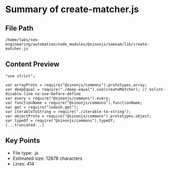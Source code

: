 # Summary of create-matcher.js
  
## File Path
`/home/tabs/seo-engineering/automation/node_modules/@sinonjs/samsam/lib/create-matcher.js`

## Content Preview
```
"use strict";

var arrayProto = require("@sinonjs/commons").prototypes.array;
var deepEqual = require("./deep-equal").use(createMatcher); // eslint-disable-line no-use-before-define
var every = require("@sinonjs/commons").every;
var functionName = require("@sinonjs/commons").functionName;
var get = require("lodash.get");
var iterableToString = require("./iterable-to-string");
var objectProto = require("@sinonjs/commons").prototypes.object;
var typeOf = require("@sinonjs/commons").typeOf;
[...truncated...]
```

## Key Points
- File type: .js
- Estimated size: 12878 characters
- Lines: 414
